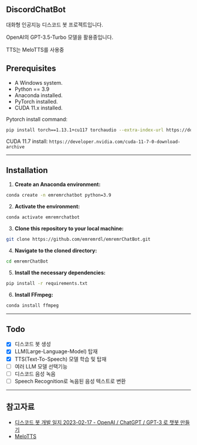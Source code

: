 ## DiscordChatBot

대화형 인공지능 디스코드 봇 프로젝트입니다.

OpenAI의 GPT-3.5-Turbo 모델을 활용중입니다.

TTS는 MeloTTS를 사용중

## Prerequisites
- A Windows system.
- Python == 3.9
- Anaconda installed.
- PyTorch installed.
- CUDA 11.x installed.

Pytorch install command:
```sh
pip install torch==1.13.1+cu117 torchaudio --extra-index-url https://download.pytorch.org/whl/cu117
```

CUDA 11.7 install:
`https://developer.nvidia.com/cuda-11-7-0-download-archive`

---

## Installation
1. **Create an Anaconda environment:**

```sh
conda create -n emremrchatbot python=3.9
```

2. **Activate the environment:**

```sh
conda activate emremrchatbot
```

3. **Clone this repository to your local machine:**

```sh
git clone https://github.com/emremrdl/emremrChatBot.git
```

4. **Navigate to the cloned directory:**

```sh
cd emremrChatBot
```

5. **Install the necessary dependencies:**

```sh
pip install -r requirements.txt
```

6. **Install FFmpeg:**

```sh
conda install ffmpeg
```

---

## Todo
- [x] 디스코드 봇 생성
- [x] LLM(Large-Language-Model) 탑재
- [x] TTS(Text-To-Speech) 모델 학습 및 탑재
- [ ] 여러 LLM 모델 선택기능
- [ ] 디스코드 음성 녹음
- [ ] Speech Recognition로 녹음된 음성 텍스트로 변환

---

## 참고자료
- [디스코드 봇 개발 일지 2023-02-17 - OpenAI / ChatGPT / GPT-3 로 챗봇 만들기](https://syerco0.com/33)
- [MeloTTS](https://github.com/myshell-ai/MeloTTS)
